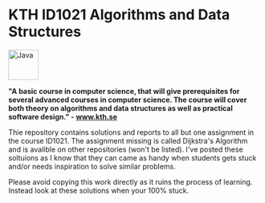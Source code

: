 # KTH ID1021 Algorithms and Data Structures

<img src="https://user-images.githubusercontent.com/25181517/117201156-9a724800-adec-11eb-9a9d-3cd0f67da4bc.png" alt="Java" width="60" height="60">

**"A basic course in computer science, that will give prerequisites for several advanced courses in computer science. The course will cover both theory on algorithms and data structures as well as practical software design." - www.kth.se**

Thie repository contains solutions and reports to all but one assignment in the course ID1021. The assignment missing is called Dijkstra's Algorithm and is avalible on other repositories (won't be listed). I've posted these soltuions as I know that they can came as handy when students gets stuck and/or needs inspiration to solve similar problems.

Please avoid copying this work directly as it ruins the process of learning. Instead look at these solutions when your 100% stuck.
